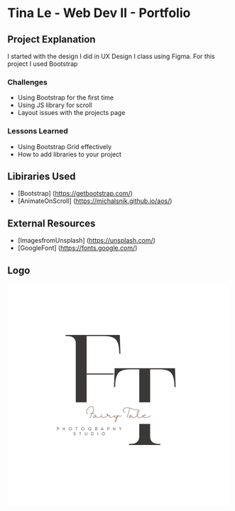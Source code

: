 #  Tina Le - Web Dev II - Portfolio 

## Project Explanation 
I started with the design I did in UX Design I class using Figma. For this project I used Bootstrap 

### Challenges 
- Using Bootstrap for the first time
- Using JS library for scroll
- Layout issues with the projects page 

### Lessons Learned 
- Using Bootstrap Grid effectively
- How to add libraries to your project

## Libiraries Used
- [Bootstrap] (https://getbootstrap.com/)
- [AnimateOnScroll] (https://michalsnik.github.io/aos/)

## External Resources 
- [ImagesfromUnsplash] (https://unsplash.com/)
- [GoogleFont] (https://fonts.google.com/)

## Logo 
![placeholder](images/logo.png)